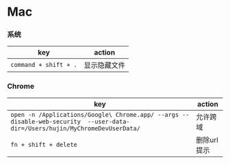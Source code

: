 # Mac

### 系统
key | action
-- | --
`command + shift + .` | 显示隐藏文件

### Chrome
key | action
-- | --
`open -n /Applications/Google\ Chrome.app/ --args --disable-web-security  --user-data-dir=/Users/hujin/MyChromeDevUserData/` | 允许跨域
`fn + shift + delete` | 删除url提示

